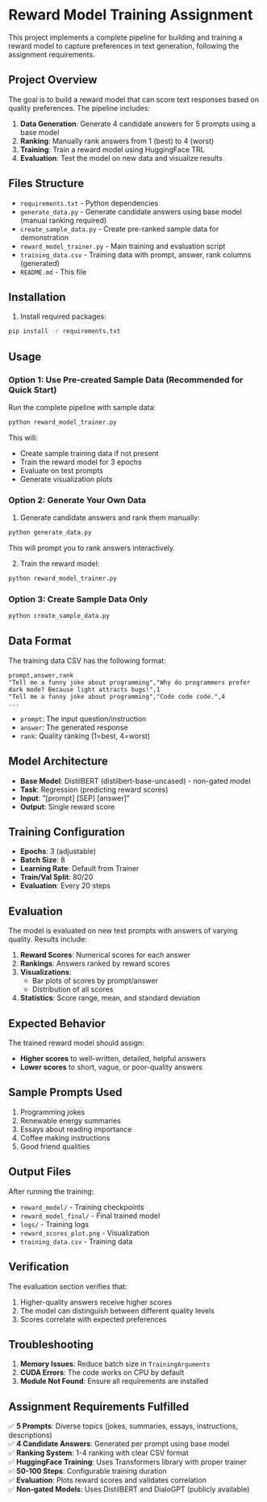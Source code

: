 # Reward Model Training Assignment

This project implements a complete pipeline for building and training a reward model to capture preferences in text generation, following the assignment requirements.

## Project Overview

The goal is to build a reward model that can score text responses based on quality preferences. The pipeline includes:

1. **Data Generation**: Generate 4 candidate answers for 5 prompts using a base model
2. **Ranking**: Manually rank answers from 1 (best) to 4 (worst)
3. **Training**: Train a reward model using HuggingFace TRL
4. **Evaluation**: Test the model on new data and visualize results

## Files Structure

- `requirements.txt` - Python dependencies
- `generate_data.py` - Generate candidate answers using base model (manual ranking required)
- `create_sample_data.py` - Create pre-ranked sample data for demonstration
- `reward_model_trainer.py` - Main training and evaluation script
- `training_data.csv` - Training data with prompt, answer, rank columns (generated)
- `README.md` - This file

## Installation

1. Install required packages:

```bash
pip install -r requirements.txt
```

## Usage

### Option 1: Use Pre-created Sample Data (Recommended for Quick Start)

Run the complete pipeline with sample data:

```bash
python reward_model_trainer.py
```

This will:

- Create sample training data if not present
- Train the reward model for 3 epochs
- Evaluate on test prompts
- Generate visualization plots

### Option 2: Generate Your Own Data

1. Generate candidate answers and rank them manually:

```bash
python generate_data.py
```

This will prompt you to rank answers interactively.

2. Train the reward model:

```bash
python reward_model_trainer.py
```

### Option 3: Create Sample Data Only

```bash
python create_sample_data.py
```

## Data Format

The training data CSV has the following format:

```
prompt,answer,rank
"Tell me a funny joke about programming","Why do programmers prefer dark mode? Because light attracts bugs!",1
"Tell me a funny joke about programming","Code code code.",4
...
```

- `prompt`: The input question/instruction
- `answer`: The generated response
- `rank`: Quality ranking (1=best, 4=worst)

## Model Architecture

- **Base Model**: DistilBERT (distilbert-base-uncased) - non-gated model
- **Task**: Regression (predicting reward scores)
- **Input**: "[prompt] [SEP] [answer]"
- **Output**: Single reward score

## Training Configuration

- **Epochs**: 3 (adjustable)
- **Batch Size**: 8
- **Learning Rate**: Default from Trainer
- **Train/Val Split**: 80/20
- **Evaluation**: Every 20 steps

## Evaluation

The model is evaluated on new test prompts with answers of varying quality. Results include:

1. **Reward Scores**: Numerical scores for each answer
2. **Rankings**: Answers ranked by reward scores
3. **Visualizations**:
   - Bar plots of scores by prompt/answer
   - Distribution of all scores
4. **Statistics**: Score range, mean, and standard deviation

## Expected Behavior

The trained reward model should assign:

- **Higher scores** to well-written, detailed, helpful answers
- **Lower scores** to short, vague, or poor-quality answers

## Sample Prompts Used

1. Programming jokes
2. Renewable energy summaries
3. Essays about reading importance
4. Coffee making instructions
5. Good friend qualities

## Output Files

After running the training:

- `reward_model/` - Training checkpoints
- `reward_model_final/` - Final trained model
- `logs/` - Training logs
- `reward_scores_plot.png` - Visualization
- `training_data.csv` - Training data

## Verification

The evaluation section verifies that:

1. Higher-quality answers receive higher scores
2. The model can distinguish between different quality levels
3. Scores correlate with expected preferences

## Troubleshooting

1. **Memory Issues**: Reduce batch size in `TrainingArguments`
2. **CUDA Errors**: The code works on CPU by default
3. **Module Not Found**: Ensure all requirements are installed

## Assignment Requirements Fulfilled

✅ **5 Prompts**: Diverse topics (jokes, summaries, essays, instructions, descriptions)  
✅ **4 Candidate Answers**: Generated per prompt using base model  
✅ **Ranking System**: 1-4 ranking with clear CSV format  
✅ **HuggingFace Training**: Uses Transformers library with proper trainer  
✅ **50-100 Steps**: Configurable training duration  
✅ **Evaluation**: Plots reward scores and validates correlation  
✅ **Non-gated Models**: Uses DistilBERT and DialoGPT (publicly available)
